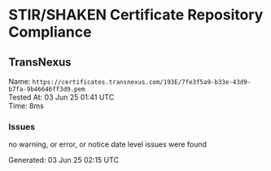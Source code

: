 # STIR/SHAKEN Certificate Repository Compliance

## TransNexus

Name: `https://certificates.transnexus.com/193E/7fe3f5a9-b33e-43d9-b7fa-9b46646ff3d9.pem`\
Tested At: 03 Jun 25 01:41 UTC\
Time: 8ms

### Issues

no warning, or error, or notice date level issues were found

Generated: 03 Jun 25 02:15 UTC